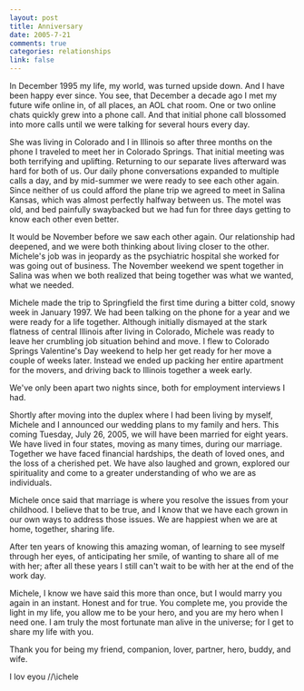 ```yaml
--- 
layout: post
title: Anniversary
date: 2005-7-21
comments: true
categories: relationships
link: false
---
```

In December 1995 my life, my world, was turned upside down. And I have been happy ever since. You see, that December a decade ago I met my future wife online in, of all places, an AOL chat room. One or two online chats quickly grew into a phone call. And that initial phone call blossomed into more calls until we were talking for several hours every day.

She was living in Colorado and I in Illinois so after three months on the phone I traveled to meet her in Colorado Springs. That initial meeting was both terrifying and uplifting. Returning to our separate lives afterward was hard for both of us. Our daily phone conversations expanded to multiple calls a day, and by mid-summer we were ready to see each other again. Since neither of us could afford the plane trip we agreed to meet in Salina Kansas, which was almost perfectly halfway between us. The motel was old, and bed painfully swaybacked but we had fun for three days getting to know each other even better.

It would be November before we saw each other again. Our relationship had deepened, and we were both thinking about living closer to the other. Michele's job was in jeopardy as the psychiatric hospital she worked for was going out of business. The November weekend we spent together in Salina was when we both realized that being together was what we wanted, what we needed.

Michele made the trip to Springfield the first time during a bitter cold, snowy week in January 1997. We had been talking on the phone for a year and we were ready for a life together. Although initially dismayed at the stark flatness of central Illinois after living in Colorado, Michele was ready to leave her crumbling job situation behind and move. I flew to Colorado Springs Valentine's Day weekend to help her get ready for her move a couple of weeks later. Instead we ended up packing her entire apartment for the movers, and driving back to Illinois together a week early.

We've only been apart two nights since, both for employment interviews I had.

Shortly after moving into the duplex where I had been living by myself, Michele and I announced our wedding plans to my family and hers. This coming Tuesday, July 26, 2005, we will have been married for eight years. We have lived in four states, moving as many times, during our marriage. Together we have faced financial hardships, the death of loved ones, and the loss of a cherished pet. We have also laughed and grown, explored our spirituality and come to a greater understanding of who we are as individuals.

Michele once said that marriage is where you resolve the issues from your childhood. I believe that to be true, and I know that we have each grown in our own ways to address those issues. We are happiest when we are at home, together, sharing life.

After ten years of knowing this amazing woman, of learning to see myself through her eyes, of anticipating her smile, of wanting to share all of me with her; after all these years I still can't wait to be with her at the end of the work day.

Michele, I know we have said this more than once, but I would marry you again in an instant. Honest and for true. You complete me, you provide the light in my life, you allow me to be your hero, and you are my hero when I need one. I am truly the most fortunate man alive in the universe; for I get to share my life with you.

Thank you for being my friend, companion, lover, partner, hero, buddy, and wife.

I lov eyou /\/\ichele
